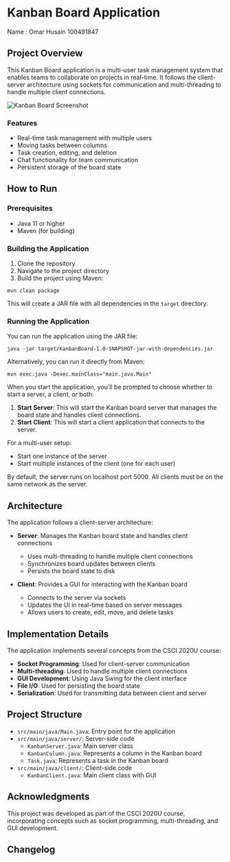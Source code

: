 # Kanban Board Application

Name : Omar Husain 100491847

## Project Overview

This Kanban Board application is a multi-user task management system that enables teams to collaborate on projects in real-time. It follows the client-server architecture using sockets for communication and multi-threading to handle multiple client connections.

![Kanban Board Screenshot](screenshot.png)

### Features

- Real-time task management with multiple users
- Moving tasks between columns
- Task creation, editing, and deletion
- Chat functionality for team communication
- Persistent storage of the board state

## How to Run

### Prerequisites

- Java 11 or higher
- Maven (for building)

### Building the Application

1. Clone the repository
2. Navigate to the project directory
3. Build the project using Maven:

```
mvn clean package
```

This will create a JAR file with all dependencies in the `target` directory.

### Running the Application

You can run the application using the JAR file:

```
java -jar target/KanbanBoard-1.0-SNAPSHOT-jar-with-dependencies.jar
```

Alternatively, you can run it directly from Maven:

```
mvn exec:java -Dexec.mainClass="main.java.Main"
```

When you start the application, you'll be prompted to choose whether to start a server, a client, or both:

1. **Start Server**: This will start the Kanban board server that manages the board state and handles client connections.
2. **Start Client**: This will start a client application that connects to the server.

For a multi-user setup:
- Start one instance of the server
- Start multiple instances of the client (one for each user)

By default, the server runs on localhost port 5000. All clients must be on the same network as the server.

## Architecture

The application follows a client-server architecture:

- **Server**: Manages the Kanban board state and handles client connections
  - Uses multi-threading to handle multiple client connections
  - Synchronizes board updates between clients
  - Persists the board state to disk

- **Client**: Provides a GUI for interacting with the Kanban board
  - Connects to the server via sockets
  - Updates the UI in real-time based on server messages
  - Allows users to create, edit, move, and delete tasks

## Implementation Details

The application implements several concepts from the CSCI 2020U course:

- **Socket Programming**: Used for client-server communication
- **Multi-threading**: Used to handle multiple client connections
- **GUI Development**: Using Java Swing for the client interface
- **File I/O**: Used for persisting the board state
- **Serialization**: Used for transmitting data between client and server

## Project Structure

- `src/main/java/Main.java`: Entry point for the application
- `src/main/java/server/`: Server-side code
  - `KanbanServer.java`: Main server class
  - `KanbanColumn.java`: Represents a column in the Kanban board
  - `Task.java`: Represents a task in the Kanban board
- `src/main/java/client/`: Client-side code
  - `KanbanClient.java`: Main client class with GUI

## Acknowledgments

This project was developed as part of the CSCI 2020U course, incorporating concepts such as socket programming, multi-threading, and GUI development.

## Changelog


